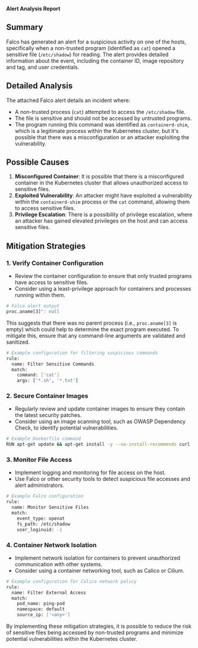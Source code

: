 **Alert Analysis Report**

**Summary**
----------------

Falco has generated an alert for a suspicious activity on one of the hosts, specifically when a non-trusted program (identified as `cat`) opened a sensitive file (`/etc/shadow`) for reading. The alert provides detailed information about the event, including the container ID, image repository and tag, and user credentials.

**Detailed Analysis**
--------------------

The attached Falco alert details an incident where:

* A non-trusted process (`cat`) attempted to access the `/etc/shadow` file.
* The file is sensitive and should not be accessed by untrusted programs.
* The program running this command was identified as `containerd-shim`, which is a legitimate process within the Kubernetes cluster, but it's possible that there was a misconfiguration or an attacker exploiting the vulnerability.

**Possible Causes**
---------------------

1. **Misconfigured Container**: It is possible that there is a misconfigured container in the Kubernetes cluster that allows unauthorized access to sensitive files.
2. **Exploited Vulnerability**: An attacker might have exploited a vulnerability within the `containerd-shim` process or the `cat` command, allowing them to access sensitive files.
3. **Privilege Escalation**: There is a possibility of privilege escalation, where an attacker has gained elevated privileges on the host and can access sensitive files.

**Mitigation Strategies**
-------------------------

### 1. Verify Container Configuration

* Review the container configuration to ensure that only trusted programs have access to sensitive files.
* Consider using a least-privilege approach for containers and processes running within them.

```bash
# Falco alert output
proc.aname[3]": null
```

This suggests that there was no parent process (i.e., `proc.aname[3]` is empty) which could help to determine the exact program executed. To mitigate this, ensure that any command-line arguments are validated and sanitized.

```bash
# Example configuration for filtering suspicious commands
rule:
  name: Filter Sensitive Commands
  match:
    command: ['cat']
    args: ['*.sh', '*.txt']
```

### 2. Secure Container Images

* Regularly review and update container images to ensure they contain the latest security patches.
* Consider using an image scanning tool, such as OWASP Dependency Check, to identify potential vulnerabilities.

```bash
# Example Dockerfile command
RUN apt-get update && apt-get install -y --no-install-recommends curl
```

### 3. Monitor File Access

* Implement logging and monitoring for file access on the host.
* Use Falco or other security tools to detect suspicious file accesses and alert administrators.

```bash
# Example Falco configuration
rule:
  name: Monitor Sensitive Files
  match:
    event_type: openat
    fs_path: /etc/shadow
    user_loginuid: -1
```

### 4. Container Network Isolation

* Implement network isolation for containers to prevent unauthorized communication with other systems.
* Consider using a container networking tool, such as Calico or Cilium.

```bash
# Example configuration for Calico network policy
rule:
  name: Filter External Access
  match:
    pod_name: ping-pod
    namespace: default
    source_ip: ['<any>']
```

By implementing these mitigation strategies, it is possible to reduce the risk of sensitive files being accessed by non-trusted programs and minimize potential vulnerabilities within the Kubernetes cluster.